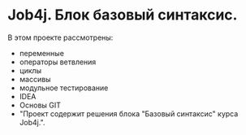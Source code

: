 # Job4j. Блок базовый синтаксис.

В этом проекте рассмотрены: 
- переменные
- операторы ветвления
- циклы
- массивы
- модульное тестирование
- IDEA
- Основы GIT
- "Проект содержит решения блока "Базовый синтаксис" курса Job4j.".